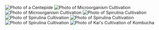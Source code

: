 <img src= "../../images/centepide9.jpg" alt="Photo of a Centepide">

<img src= "../../images/bio1.jpg" alt="Photo of Microorganism Cultivation">

<img src= "../../images/bio2.jpg" alt="Photo of Microorganism Cultivation">


<img src= "../../images/spirulina1.jpg" alt="Photo of Spirulina Cultivation">

<img src= "../../images/spirulina2.jpg" alt="Photo of Spirulina Cultivation">

<img src= "../../images/spirulina3.jpg" alt="Photo of Spirulina Cultivation">

<img src= "../../images/spirulina4.jpg" alt="Photo of Spirulina Cultivation">

<img src= "../../images/kombucha.jpg" alt="Photo of Kai's Cultivation of Kombucha">